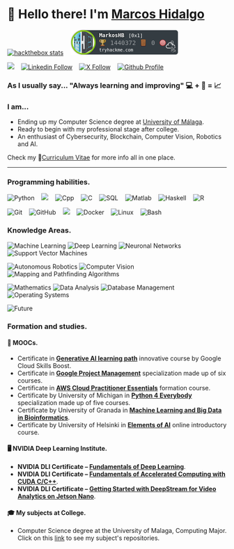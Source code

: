# 👋 Hello there! I'm [Marcos Hidalgo](https://github.com/MarkosHB) 

[![hackthebox stats](http://www.hackthebox.eu/badge/image/1866797)][hackthebox]
&nbsp;&nbsp; [![tryhackme stats](https://raw.githubusercontent.com/MarkosHB/MarkosHB/master/assets/thm_propic.png)][tryhackme]

<a href="mailto:marcoshidalgobanos@gmail.com?subject=Hi%20Marcos%20Hidalgo"><img src="https://img.shields.io/badge/Gmail-%23D14836.svg?&style=flat&logo=gmail&logoColor=white" /></a> 
&nbsp;&nbsp; [![Linkedin Follow](https://img.shields.io/twitter/url?url=https://www.linkedin.com/in/marcoshidalgobcolor=%231DA1F2&label=LinkedIn&logo=linkedin&style=social)](https://www.linkedin.com/in/marcoshidalgob)
&nbsp;&nbsp; [![X Follow](https://img.shields.io/twitter/follow/marcoshidalgob)](https://twitter.com/marcoshidalgob)
&nbsp;&nbsp; [![Github Profile](https://img.shields.io/badge/GitHub%20Profile-181717?style=flat&logo=github&logoColor=white&link=https%3A%2F%2Fgithub.com%2FMarkosHB)](https://github.com/MarkosHB)

### As I usually say... "Always learning and improving" 💻 + 📖 = 📈

### I am...
* Ending up my Computer Science degree at [University of Málaga](https://www.uma.es/#gsc.tab=0).
* Ready to begin with my professional stage after college.
* An enthusiast of Cybersecurity, Blockchain, Computer Vision, Robotics and AI.

Check my 📄[Curriculum Vitae][curriculum] for more info all in one place.

---

### Programming habilities.
![Python](https://img.shields.io/badge/Python-3776AB?style=flat&logo=python&logoColor=white)
&nbsp;&nbsp; <img src="https://img.shields.io/badge/Java-%23DD4F39.svg?style=flat&logo=oracle&logoColor=white">
&nbsp;&nbsp; ![Cpp](https://img.shields.io/badge/C%2B%2B-00599C?style=flat&logo=c%2B%2B&logoColor=white)
&nbsp;&nbsp; ![C](https://img.shields.io/badge/C-00599C?style=flat&logo=c&logoColor=white)
&nbsp;&nbsp; ![SQL](https://img.shields.io/badge/SQL-F80000.svg?&style=flat&logo=oracle&logoColor=white)
&nbsp;&nbsp; ![Matlab](https://img.shields.io/badge/Matlab-905020.svg?&style=flat&logo=Matlab&logoColor=white)
&nbsp;&nbsp; ![Haskell](https://img.shields.io/badge/Haskell-3776AB.svg?&style=flat&logo=haskell&logoColor=white)
&nbsp;&nbsp; ![R](https://img.shields.io/badge/R-003B57.svg?&style=flat&logo=R&logoColor=white)

![Git](https://img.shields.io/badge/-Git-181717?style=flat&logo=git)
&nbsp;&nbsp; ![GitHub](https://img.shields.io/badge/-GitHub-181717?style=flat&logo=github) 
&nbsp;&nbsp; <img src="https://img.shields.io/badge/Markdown-%23151515.svg?style=flat&logo=markdown&logoColor=white">
&nbsp;&nbsp; ![Docker](https://img.shields.io/badge/-Docker-181717?style=flat&logo=docker)
&nbsp;&nbsp; ![Linux](https://img.shields.io/badge/Linux-181717?style=flat&logo=linux)
&nbsp;&nbsp; ![Bash](https://img.shields.io/badge/Shell_Script-121011?style=flat&logo=gnu-bash&logoColor=white)
&nbsp;&nbsp;


### Knowledge Areas.
![Machine Learning](https://img.shields.io/badge/Machine%20Learning-gray?style=flat)
![Deep Learning](https://img.shields.io/badge/Deep%20Learning-gray?style=flat)
![Neuronal Networks](https://img.shields.io/badge/Neuronal%20Networks-gray?style=flat)
![Support Vector Machines](https://img.shields.io/badge/Support%20Vector%20Machines-gray?style=flat)

![Autonomous Robotics](https://img.shields.io/badge/Autonomous%20Robotics-gray?style=flat)
![Computer Vision](https://img.shields.io/badge/Computer%20Vision-gray?style=flat)
![Mapping and Pathfinding Algorithms](https://img.shields.io/badge/Mapping%20and%20Pathfinding%20Algorithms-gray?style=flat)

![Mathematics](https://img.shields.io/badge/Mathematics-gray?style=flat)
![Data Analysis](https://img.shields.io/badge/Data%20Analysis-gray?style=flat)
![Database Management](https://img.shields.io/badge/Database%20Management-gray?style=flat)
![Operating Systems](https://img.shields.io/badge/Operating%20Systems-gray?style=flat)

![Future](https://img.shields.io/badge/Interested%20in%20learning%20more%20about%20...%20-%20Cybersecurity%2C%20Blockchain%2C%20Cloud%20Services-white?style=social)


### Formation and studies.
#### 🚀 MOOCs.
*  Certificate in **[Generative AI learning path](https://www.cloudskillsboost.google/journeys/118)** innovative course by Google Cloud Skills Boost.
*  Certificate in **[Google Project Management](https://www.coursera.org/professional-certificates/google-project-management?)** specialization made up of six courses.
*  Certificate in **[AWS Cloud Practitioner Essentials](https://www.coursera.org/account/accomplishments/certificate/PJSDDP553UCD)** formation course.
*  Certificate by University of Michigan in **[Python 4 Everybody](https://www.coursera.org/specializations/python)** specialization made up of five courses.
*  Certificate by University of Granada in **[Machine Learning and Big Data in Bioinformatics](https://abierta.ugr.es/course/view.php?id=57)**.
*  Certificate by University of Helsinki in **[Elements of AI](https://course.elementsofai.com/)** online introductory course.

#### 🖥️ NVIDIA Deep Learning Institute.
*  **NVIDIA DLI Certificate – [Fundamentals of Deep Learning](https://courses.nvidia.com/certificates/fa23c9b1177f481e98165b17fb69fc9d)**.
*  **NVIDIA DLI Certificate – [Fundamentals of Accelerated Computing with CUDA C/C++](https://courses.nvidia.com/certificates/9cdf38e81db44420b09072d8b91d7e85)**. 
*  **NVIDIA DLI Certificate – [Getting Started with DeepStream for Video Analytics on Jetson Nano](https://courses.nvidia.com/certificates/22239167c9994f60884829f671b29c3a)**.

#### 🎓 My subjects at College.
- Computer Science degree at the University of Malaga, Computing Major. Click on this [link](https://github.com/MarkosHB/MarkosHB/blob/main/UniversitySubjects.md) to see my subject's repositories.

<!-- LINKS -->
[curriculum]: ./MarcosHidalgoCV.pdf
[tryhackme]: https://tryhackme.com/p/MarkosHB
[hackthebox]: https://app.hackthebox.com/profile/1866797

